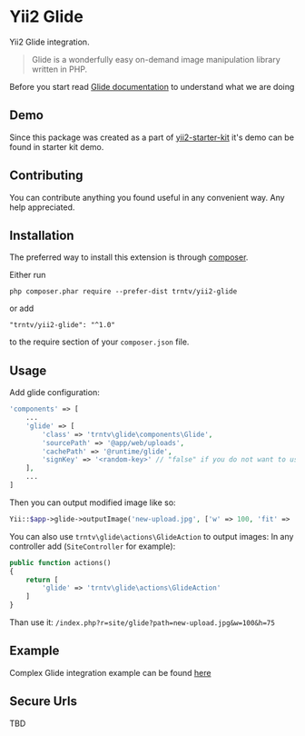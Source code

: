 Yii2 Glide
==========
Yii2 Glide integration.
> Glide is a wonderfully easy on-demand image manipulation library written in PHP.

Before you start read [Glide documentation](http://glide.thephpleague.com/) to understand what we are doing

Demo
----
Since this package was created as a part of [yii2-starter-kit](https://github.com/trntv/yii2-starter-kit) it's demo can be found in starter kit demo.

Contributing
-----------
You can contribute anything you found useful in any convenient way. Any help appreciated.


Installation
------------

The preferred way to install this extension is through [composer](http://getcomposer.org/download/).

Either run

```
php composer.phar require --prefer-dist trntv/yii2-glide
```

or add

```
"trntv/yii2-glide": "^1.0"
```

to the require section of your `composer.json` file.


Usage
-----

Add glide configuration:

```php
'components' => [
    ...
    'glide' => [
        'class' => 'trntv\glide\components\Glide',
        'sourcePath' => '@app/web/uploads',
        'cachePath' => '@runtime/glide',
        'signKey' => '<random-key>' // "false" if you do not want to use HTTP signatures
    ],
    ...
]
```

Then you can output modified image like so:
```php
Yii::$app->glide->outputImage('new-upload.jpg', ['w' => 100, 'fit' => 'crop'])
```

You can also use ``trntv\glide\actions\GlideAction`` to output images:
In any controller add (``SiteController`` for example):
```php
public function actions()
{
    return [
        'glide' => 'trntv\glide\actions\GlideAction'
    ]
}
```
Than use it:
``/index.php?r=site/glide?path=new-upload.jpg&w=100&h=75``

Example
-------
Complex Glide integration example can be found [here](https://github.com/trntv/yii2-starter-kit/tree/master/storage)



Secure Urls
-----------
TBD
